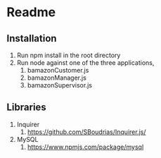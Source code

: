 # Readme

## Installation

1. Run npm install in the root directory
2. Run node against one of the three applications, 
    1. bamazonCustomer.js
    2. bamazonManager.js
    3. bamazonSupervisor.js


## Libraries

1. Inquirer
    1. https://github.com/SBoudrias/Inquirer.js/
2. MySQL
    1. https://www.npmjs.com/package/mysql